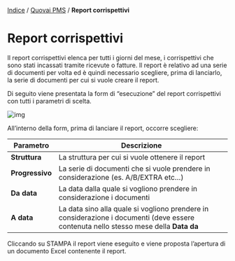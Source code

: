  [Indice](index.md) / [Quovai PMS](quovai-pms-it.md) / **Report corrispettivi**

# Report corrispettivi

 Il report corrispettivi elenca per tutti i giorni del mese, i corrispettivi che sono stati incassati tramite ricevute o fatture. Il report è relativo ad una serie di documenti per volta ed è quindi necessario scegliere, prima di lanciarlo, la serie di documenti per cui si vuole creare il report.

Di seguito viene presentata la form di “esecuzione” del report corrispettivi con tutti i parametri di scelta.

![img](https://quovai.github.io/images/report-corrispettivi-001.png)

All’interno della form, prima di lanciare il report, occorre scegliere:

| **Parametro**   | **Descrizione**                                              |
| --------------- | ------------------------------------------------------------ |
| **Struttura**   | La struttura per cui si vuole ottenere il report             |
| **Progressivo** | La serie di documenti che si vuole prendere in considerazione (es. A/B/EXTRA etc…) |
| **Da data**     | La data dalla quale si vogliono prendere in considerazione i documenti |
| **A data**      | La data sino alla quale si vogliono prendere in considerazione i documenti (deve essere contenuta nello stesso mese della **Data da** |

Cliccando su STAMPA il report viene eseguito e viene proposta l’apertura di un documento Excel contenente il report.

 